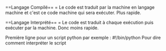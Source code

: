 ==Langage Compilé== = Le code est traduit par la machine en langage machine et c'est ce code machine qui sera exécuter. Plus rapide.

==Langage Interprété== = Le code est traduit à chaque exécution puis exécuter par la machine. Donc moins rapide.

Première ligne pour un script python par exemple : #!/bin/python
Pour dire comment interpréter le script
